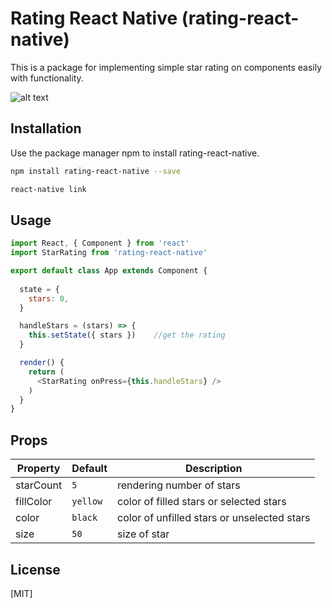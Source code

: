 # Rating React Native (rating-react-native)

This is a package for implementing simple star rating on components easily with functionality.

![alt text](https://imgur.com/A2RQSya.gif)

## Installation

Use the package manager npm to install rating-react-native.

```bash
npm install rating-react-native --save
```
```bash
react-native link
```

## Usage

```javascript
import React, { Component } from 'react'
import StarRating from 'rating-react-native'

export default class App extends Component {
  
  state = {
    stars: 0,
  }

  handleStars = (stars) => {
    this.setState({ stars })    //get the rating
  }

  render() {
    return (
      <StarRating onPress={this.handleStars} />
    )
  }
}
```

## Props

| Property | Default | Description |
| --- | --- | --- |
| starCount | `5` | rendering number of stars |
| fillColor | `yellow` | color of filled stars or selected stars |
| color | `black` | color of unfilled stars or unselected stars |
| size | `50` | size of star |

## License
[MIT]